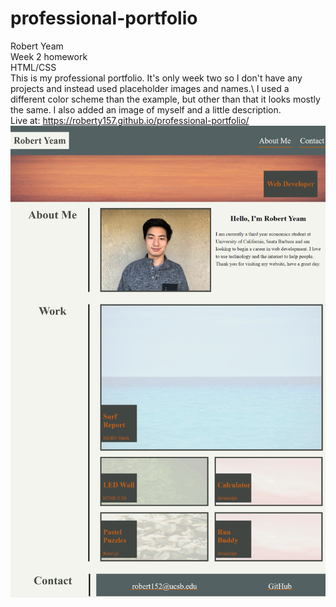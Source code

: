 # professional-portfolio

Robert Yeam\
Week 2 homework\
HTML/CSS\
This is my professional portfolio. It's only week two so I don't have any projects and instead used placeholder images and names.\ 
I used a different color scheme than the example, but other than that it looks mostly the same. I also added an image of myself and a little description.\
Live at: https://roberty157.github.io/professional-portfolio/
![Alt text](assets/images/professionalPortfolioScreenshot.png?raw=true "Title")


